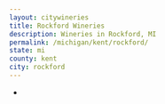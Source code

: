 ```yaml
---
layout: citywineries
title: Rockford Wineries
description: Wineries in Rockford, MI
permalink: /michigan/kent/rockford/
state: mi
county: kent
city: rockford
---
```

-
